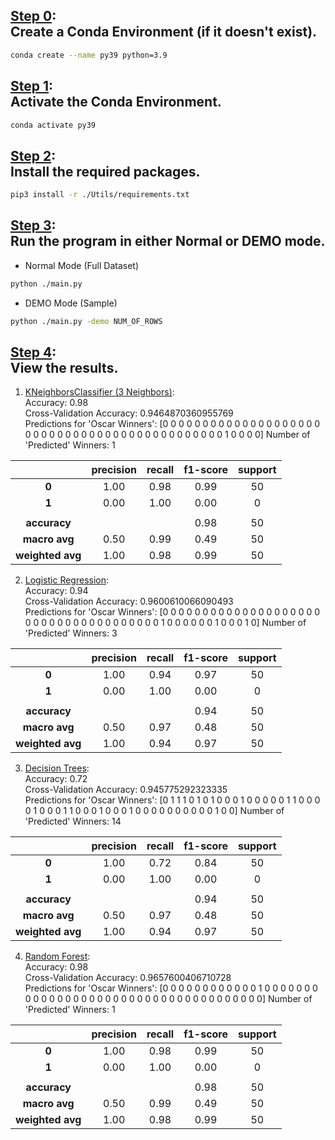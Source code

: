 ## <u>Step 0</u>:<br>Create a Conda Environment (if it doesn't exist).
```bash
conda create --name py39 python=3.9
```

## <u>Step 1</u>:<br>Activate the Conda Environment.
```bash
conda activate py39
```

## <u>Step 2</u>:<br>Install the required packages.
```bash
pip3 install -r ./Utils/requirements.txt
```

## <u>Step 3</u>:<br>Run the program in either Normal or DEMO mode.
* Normal Mode (Full Dataset)
```bash
python ./main.py
```
* DEMO Mode (Sample) 
```bash
python ./main.py -demo NUM_OF_ROWS
```

## <u>Step 4</u>:<br>View the results.
1. <u>KNeighborsClassifier (3 Neighbors)</u>:<br>
Accuracy: 0.98<br>
Cross-Validation Accuracy: 0.9464870360955769<br>
Predictions for 'Oscar Winners': [0 0 0 0 0 0 0 0 0 0 0 0 0 0 0 0 0 0 0 0 0 0 0 0 0 0 0 0 0 0 0 0 0 0 0 0 0 0 0 0 0 0 0 0 0 1 0 0 0 0]
Number of 'Predicted' Winners: 1

|         	          | **precision** 	 | **recall** 	 | **f1-score** 	 | **support** 	 |
|:------------------:|:---------------:|:------------:|:--------------:|:-------------:|
|    **0**      	    |   1.00     	    |  0.98    	   |   0.99     	   |   50     	    |
|    **1**      	    |   0.00     	    |  1.00    	   |   0.00     	   |   0      	    |
|         	          |        	        |      	       |       	        |       	       |
|  **accuracy**   	  |        	        |      	       |   0.98     	   |   50     	    |
|  **macro avg**  	  |   0.50     	    |  0.99    	   |   0.49     	   |   50     	    |
| **weighted avg** 	 |   1.00     	    |  0.98    	   |   0.99     	   |   50     	    |

2. <u>Logistic Regression</u>:<br>
Accuracy: 0.94<br>
Cross-Validation Accuracy: 0.9600610066090493<br>
Predictions for 'Oscar Winners': [0 0 0 0 0 0 0 0 0 0 0 0 0 0 0 0 0 0 0 0 0 0 0 0 0 0 0 0 0 0 0 0 0 0 0 0 0 1 0 0 0 0 0 0 1 0 0 0 1 0]
Number of 'Predicted' Winners: 3

|         	          | **precision** 	 | **recall** 	 | **f1-score** 	 | **support** 	 |
|:------------------:|:---------------:|:------------:|:--------------:|:-------------:|
|    **0**      	    |   1.00     	    |  0.94    	   |   0.97     	   |   50     	    |
|    **1**      	    |   0.00     	    |  1.00    	   |   0.00     	   |   0      	    |
|         	          |        	        |      	       |       	        |       	       |
|  **accuracy**   	  |        	        |      	       |   0.94     	   |   50     	    |
|  **macro avg**  	  |   0.50     	    |  0.97    	   |   0.48     	   |   50     	    |
| **weighted avg** 	 |   1.00     	    |  0.94    	   |   0.97     	   |   50     	    |

3. <u>Decision Trees</u>:<br>
Accuracy: 0.72<br>
Cross-Validation Accuracy: 0.945775292323335<br>
Predictions for 'Oscar Winners': [0 1 1 1 0 1 0 1 0 0 0 1 0 0 0 0 0 1 1 0 0 0 0 1 0 0 0 1 1 0 0 0 1 0 0 0 1 0 0 0 0 0 0 0 0 0 0 1 0 0]
Number of 'Predicted' Winners: 14

|         	          | **precision** 	 | **recall** 	 | **f1-score** 	 | **support** 	 |
|:------------------:|:---------------:|:------------:|:--------------:|:-------------:|
|    **0**      	    |   1.00     	    |  0.72    	   |   0.84     	   |   50     	    |
|    **1**      	    |   0.00     	    |  1.00    	   |   0.00     	   |   0      	    |
|         	          |        	        |      	       |       	        |       	       |
|  **accuracy**   	  |        	        |      	       |   0.94     	   |   50     	    |
|  **macro avg**  	  |   0.50     	    |  0.97    	   |   0.48     	   |   50     	    |
| **weighted avg** 	 |   1.00     	    |  0.94    	   |   0.97     	   |   50     	    |

4. <u>Random Forest</u>:<br>
Accuracy: 0.98<br>
Cross-Validation Accuracy: 0.9657600406710728<br>
Predictions for 'Oscar Winners': [0 0 0 0 0 0 0 0 0 0 0 0 1 0 0 0 0 0 0 0 0 0 0 0 0 0 0 0 0 0 0 0 0 0 0 0 0 0 0 0 0 0 0 0 0 0 0 0 0 0]
Number of 'Predicted' Winners: 1

|         	          | **precision** 	 | **recall** 	 | **f1-score** 	 | **support** 	 |
|:------------------:|:---------------:|:------------:|:--------------:|:-------------:|
|    **0**      	    |   1.00     	    |  0.98    	   |   0.99     	   |   50     	    |
|    **1**      	    |   0.00     	    |  1.00    	   |   0.00     	   |   0      	    |
|         	          |        	        |      	       |       	        |       	       |
|  **accuracy**   	  |        	        |      	       |   0.98     	   |   50     	    |
|  **macro avg**  	  |   0.50     	    |  0.99    	   |   0.49     	   |   50     	    |
| **weighted avg** 	 |   1.00     	    |  0.98    	   |   0.99     	   |   50     	    |
